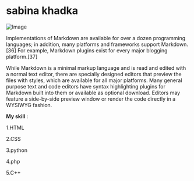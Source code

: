 sabina khadka
======
![Image](https://raw.githubusercontent.com/sabiname/sabiname.github.io/master/IMG_20180411_140140.jpg)

Implementations of Markdown are available for over a dozen programming languages; in addition, many platforms and frameworks support Markdown.[36] For example, Markdown plugins exist for every major blogging platform.[37]

While Markdown is a minimal markup language and is read and edited with a normal text editor, there are specially designed editors that preview the files with styles, which are available for all major platforms. Many general purpose text and code editors have syntax highlighting plugins for Markdown built into them or available as optional download. Editors may feature a side-by-side preview window or render the code directly in a WYSIWYG fashion. 

**My skill** :


1.HTML  

2.CSS

3.python

4.php

5.C++

